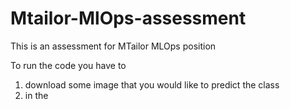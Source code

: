 # Mtailor-MlOps-assessment
This is an assessment for MTailor MLOps position


To run the code you have to 
  1. download some image that you would like to predict the class
  2. in the 
